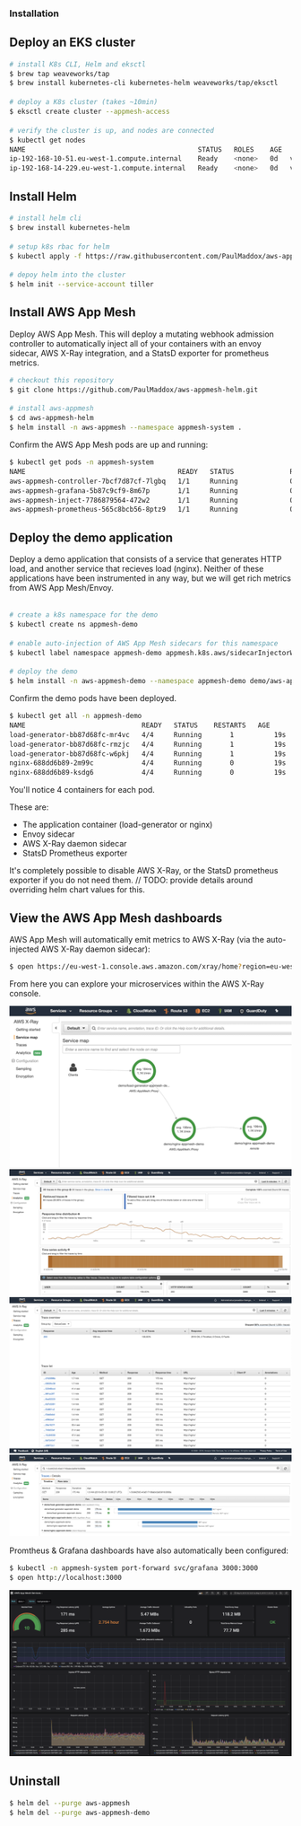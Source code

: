 ### Installation

## Deploy an EKS cluster

```bash
# install K8s CLI, Helm and eksctl
$ brew tap weaveworks/tap
$ brew install kubernetes-cli kubernetes-helm weaveworks/tap/eksctl

# deploy a K8s cluster (takes ~10min)
$ eksctl create cluster --appmesh-access

# verify the cluster is up, and nodes are connected
$ kubectl get nodes
NAME                                           STATUS   ROLES    AGE   VERSION
ip-192-168-10-51.eu-west-1.compute.internal    Ready    <none>   0d   v1.11.5
ip-192-168-14-229.eu-west-1.compute.internal   Ready    <none>   0d   v1.11.5
```

## Install Helm

```bash
# install helm cli
$ brew install kubernetes-helm

# setup k8s rbac for helm
$ kubectl apply -f https://raw.githubusercontent.com/PaulMaddox/aws-appmesh-helm/master/scripts/helm-rbac.yaml

# depoy helm into the cluster
$ helm init --service-account tiller
```

## Install AWS App Mesh

Deploy AWS App Mesh. This will deploy a mutating webhook admission controller to automatically inject all of your containers with an envoy sidecar, AWS X-Ray integration, and a StatsD exporter for prometheus metrics.

```bash
# checkout this repository
$ git clone https://github.com/PaulMaddox/aws-appmesh-helm.git

# install aws-appmesh
$ cd aws-appmesh-helm
$ helm install -n aws-appmesh --namespace appmesh-system .
```

Confirm the AWS App Mesh pods are up and running:
```bash
$ kubectl get pods -n appmesh-system
NAME                                      READY   STATUS              RESTARTS   AGE
aws-appmesh-controller-7bcf7d87cf-7lgbq   1/1     Running             0          1m
aws-appmesh-grafana-5b87c9cf9-8m67p       1/1     Running             0          1m
aws-appmesh-inject-7786879564-472w2       1/1     Running             0          1m
aws-appmesh-prometheus-565c8bcb56-8ptz9   1/1     Running             0          1m
```

## Deploy the demo application

Deploy a demo application that consists of a service that generates HTTP load, and another service that recieves load (nginx). Neither of these applications have been instrumented in any way, but we will get rich metrics from AWS App Mesh/Envoy. 

```bash

# create a k8s namespace for the demo
$ kubectl create ns appmesh-demo

# enable auto-injection of AWS App Mesh sidecars for this namespace
$ kubectl label namespace appmesh-demo appmesh.k8s.aws/sidecarInjectorWebhook=enabled

# deploy the demo
$ helm install -n aws-appmesh-demo --namespace appmesh-demo demo/aws-appmesh-demo
```

Confirm the demo pods have been deployed. 

```bash
$ kubectl get all -n appmesh-demo
NAME                             READY   STATUS    RESTARTS   AGE
load-generator-bb87d68fc-mr4vc   4/4     Running       1          19s
load-generator-bb87d68fc-rmzjc   4/4     Running       1          19s
load-generator-bb87d68fc-w6pkj   4/4     Running       1          19s
nginx-688dd6b89-2m99c            4/4     Running       0          19s
nginx-688dd6b89-ksdg6            4/4     Running       0          19s
```

You'll notice 4 containers for each pod. 

These are:

 - The application container (load-generator or nginx)
 - Envoy sidecar
 - AWS X-Ray daemon sidecar
 - StatsD Prometheus exporter

It's completely possible to disable AWS X-Ray, or the StatsD prometheus exporter if you do not need them. // TODO: provide details around overriding helm chart values for this.

## View the AWS App Mesh dashboards

AWS App Mesh will automatically emit metrics to AWS X-Ray (via the auto-injected AWS X-Ray daemon sidecar):

```bash
$ open https://eu-west-1.console.aws.amazon.com/xray/home?region=eu-west-1#/service-map
```

From here you can explore your microservices within the AWS X-Ray console.

![xray-overview](images/xray-overview.png)
![xray-analytics](images/xray-analytics.png)
![xray-traces](images/xray-traces.png)
![xray-latency](images/xray-latency.png)

Promtheus & Grafana dashboards have also automatically been configured:

```bash
$ kubectl -n appmesh-system port-forward svc/grafana 3000:3000
$ open http://localhost:3000
```

![grafana-services-dashboard](images/grafana-service-dashboard.png)

## Uninstall

```bash
$ helm del --purge aws-appmesh
$ helm del --purge aws-appmesh-demo
```